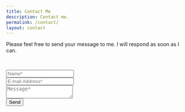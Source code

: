 ```yaml
---
title: Contact Me
description: Contact me.
permalink: /contact/
layout: contact
---
```


<form action="{{ site.contactMe }}" method="POST">    
    <p>Please feel free to send your message to me. I will respond as soon as I can.</p>
    <p>&nbsp;</p>
    <div class="post-comment stack gap-0">
        <div class="post-comment stack">
            <input type="text" name="name" placeholder="Name*" required>
        </div>
        <div class="post-comment stack">
            <input type="email" name="_replyto" placeholder="E-mail Address*" required>
        </div>
        <div class="post-comment stack">
            <textarea name="message" placeholder="Message*" required></textarea>
        </div>
        <div class="post-comment stack">
            <input type="submit" value="Send">
        </div>
    </div>
</form>